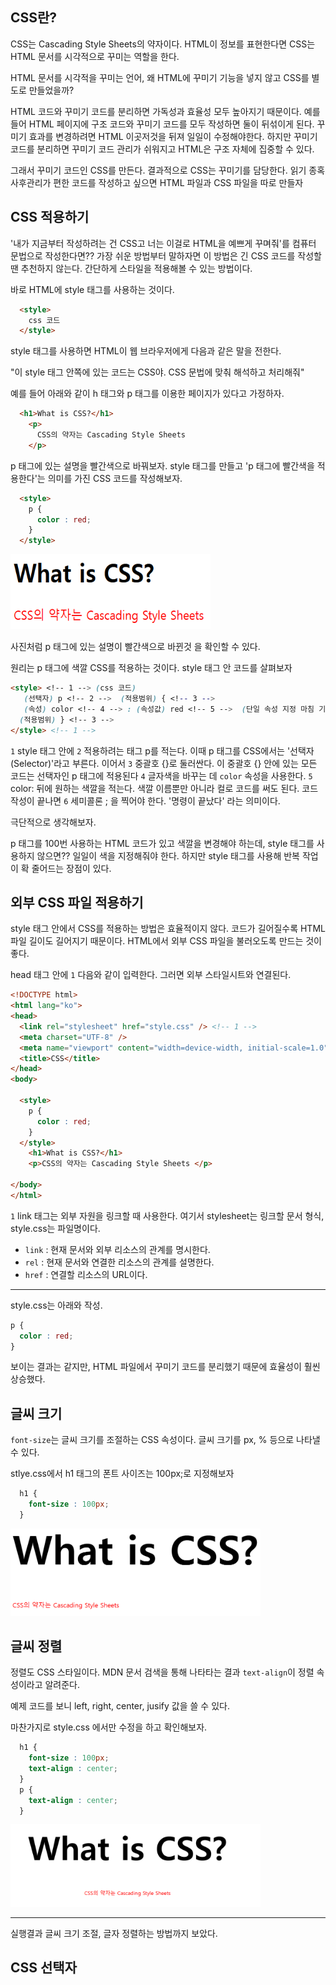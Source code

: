 ## CSS란?

CSS는 Cascading Style Sheets의 약자이다. HTML이 정보를 표현한다면 CSS는 HTML 문서를 시각적으로 꾸미는 역할을 한다.

HTML 문서를 시각적을 꾸미는 언어, 왜 HTML에 꾸미기 기능을 넣지 않고 CSS를 별도로 만들었을까?

HTML 코드와 꾸미기 코드를 분리하면 가독성과 효율성 모두 높아지기 때문이다. 예를 들어 HTML 페이지에 구조 코드와 꾸미기 코드를 모두 작성하면 둘이 뒤섞이게 된다. 꾸미기 효과를 변경하려면 HTML 이곳저것을 뒤져 일일이 수정해야한다. 하지만 꾸미기 코드를 분리하면 꾸미기 코드 관리가 쉬워지고 HTML은 구조 자체에 집중할 수 있다.

그래서 꾸미기 코드인 CSS를 만든다. 결과적으로 CSS는 꾸미기를 담당한다. 읽기 종혹 사후관리가 편한 코드를 작성하고 싶으면 HTML 파일과 CSS 파일을 따로 만들자

## CSS 적용하기

'내가 지금부터 작성하려는 건 CSS고 너는 이걸로 HTML을 예쁘게 꾸며줘'를 컴퓨터 문법으로 작성한다면?? 가장 쉬운 방법부터 말하자면 이 방법은 긴 CSS 코드를 작성할 땐 추천하지 않는다. 간단하게 스타일을 적용해볼 수 있는 방법이다.

바로 HTML에 style 태그를 사용하는 것이다.

```html
  <style>
    css 코드
  </style>
```

style 태그를 사용하면 HTML이 웹 브라우저에게 다음과 같은 말을 전한다.

"이 style 태그 안쪽에 있는 코드는 CSS야. CSS 문법에 맞춰 해석하고 처리해줘"

예를 들어 아래와 같이 h 태그와 p 태그를 이용한 페이지가 있다고 가정하자.

```html
  <h1>What is CSS?</h1>
    <p>
      CSS의 약자는 Cascading Style Sheets 
    </p>
```

p 태그에 있는 설명을 빨간색으로 바꿔보자. style 태그를 만들고 'p 태그에 빨간색을 적용한다'는 의미를 가진 CSS 코드를 작성해보자.

```html
  <style>
    p {
      color : red;
    }
  </style>
```

<img src="css.png" width=320 height=120>

사진처럼 p 태그에 있는 설명이 빨간색으로 바뀐것 을 확인할 수 있다.

원리는 p 태그에 색깔 CSS를 적용하는 것이다. style 태그 안 코드를 살펴보자

```html
<style> <!-- 1 --> (css 코드)
   (선택자) p <!-- 2 -->  (적용범위) { <!-- 3 -->
   (속성) color <!-- 4 --> : (속성값) red <!-- 5 -->  (단일 속성 지정 마침 기호); <!-- 6 -->
  (적용범위) } <!-- 3 -->
</style> <!-- 1 -->
```

`1` style 태그 안에 `2` 적용하려는 태그 p를 적는다. 이때 p 태그를 CSS에서는 '선택자(Selector)'라고 부른다. 이어서 `3` 중괄호 {}로 둘러싼다. 이 중괄호 {} 안에 있는 모든 코드는 선택자인 p 태그에 적용된다 `4` 글자색을 바꾸는 데 `color` 속성을 사용한다. `5` color: 뒤에 원하는 색깔을 적는다. 색깔 이름뿐만 아니라 컬로 코드를 써도 된다. 코드 작성이 끝나면 `6` 세미콜론 ; 을 찍어야 한다. '명령이 끝났다' 라는 의미이다.

극단적으로 생각해보자. 

p 태그를 100번 사용하는 HTML 코드가 있고 색깔을 변경해야 하는데, style 태그를 사용하지 않으면?? 일일이 색을 지정해줘야 한다. 하지만 style 태그를 사용해 반복 작업이 확 줄어드는 장점이 있다.

## 외부 CSS 파일 적용하기

style 태그 안에서 CSS를 적용하는 방법은 효율적이지 않다. 코드가 길어질수록 HTML 파일 길이도 길어지기 때문이다. HTML에서 외부 CSS 파일을 불러오도록 만드는 것이 좋다.

head 태그 안에 `1` 다음와 같이 입력한다. 그러면 외부 스타일시트와 연결된다.


```html
<!DOCTYPE html>
<html lang="ko">
<head>
  <link rel="stylesheet" href="style.css" /> <!-- 1 -->
  <meta charset="UTF-8" />
  <meta name="viewport" content="width=device-width, initial-scale=1.0" />
  <title>CSS</title>
</head>
<body>

  <style>
    p {
      color : red;
    }
  </style>
    <h1>What is CSS?</h1>
    <p>CSS의 약자는 Cascading Style Sheets </p>
    
</body>
</html>
```
`1` link 태그는 외부 자원을 링크할 때 사용한다. 여기서 stylesheet는 링크할 문서 형식, style.css는 파일명이다.

- `link` : 현재 문서와 외부 리소스의 관계를 명시한다.
- `rel` : 현재 문서와 연결한 리소스의 관계를 설명한다.
- `href` : 연결할 리소스의 URL이다.

---
style.css는 아래와 작성.

```css
p {
  color : red;
}
```

보이는 결과는 같지만, HTML 파일에서 꾸미기 코드를 분리했기 때문에 효율성이 훨씬 상승했다.

## 글씨 크기

`font-size`는 글씨 크기를 조절하는 CSS 속성이다. 글씨 크기를 px, % 등으로 나타낼 수 있다.

stlye.css에서 h1 태그의 폰트 사이즈는 100px;로 지정해보자

```css
  h1 {
    font-size : 100px;
  }
```

<img src="css2.png" width=400>

## 글씨 정렬

정렬도 CSS 스타일이다. MDN 문서 검색을 통해 나타타는 결과 `text-align`이 정렬 속성이라고 알려준다.

예제 코드를 보니 left, right, center, jusify 값을 쓸 수 있다.

마찬가지로 style.css 에서만 수정을 하고 확인해보자.

```css
  h1 {
    font-size : 100px;
    text-align : center;
  }
  p {
    text-align : center;
  }
```

<img src="css3.png" width=400>

---
실행결과 글씨 크기 조절, 글자 정렬하는 방법까지 보았다.

## CSS 선택자

